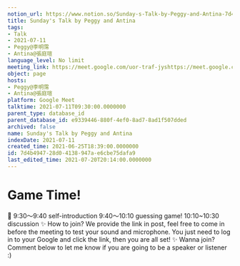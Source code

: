 ```yaml
---
notion_url: https://www.notion.so/Sunday-s-Talk-by-Peggy-and-Antina-7d4b494728d04138947ae6cbe75dafa9
title: Sunday's Talk by Peggy and Antina
tags:
- Talk
- 2021-07-11
- Peggy@李明霈
- Antina@張庭瑄
language_level: No limit
meeting_link: https://meet.google.com/uor-traf-jyshttps://meet.google.com/uor-traf-jys
object: page
hosts:
- Peggy@李明霈
- Antina@張庭瑄
platform: Google Meet
talktime: 2021-07-11T09:30:00.0000000
parent_type: database_id
parent_database_id: e9339446-880f-4ef0-8ad7-8ad1f507dded
archived: false
name: Sunday's Talk by Peggy and Antina
indexDate: 2021-07-11
created_time: 2021-06-25T18:39:00.0000000
id: 7d4b4947-28d0-4138-947a-e6cbe75dafa9
last_edited_time: 2021-07-20T20:14:00.0000000
---
```



# Game Time!
📅
9:30～9:40 self-introduction
9:40～10:10 guessing game!
10:10~10:30 discussion
✨
How to join?
We provide the link in post, feel free to come in before the meeting to test your sound and microphone. You just need to log in to your Google and click the link, then you are all set!
✨
Wanna join?
Comment below to let me know if you are going to be a speaker or listener :)



